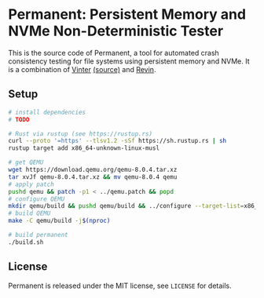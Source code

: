 # Permanent: Persistent Memory and NVMe Non-Deterministic Tester

This is the source code of Permanent, a tool for automated crash consistency testing for file systems using persistent memory and NVMe.
It is a combination of [Vinter](https://os.itec.kit.edu/65_3814.php) [(source)](https://github.com/KIT-OSGroup/vinter) and [Revin](https://os.itec.kit.edu/97_3853.php).

## Setup

```sh
# install dependencies
# TODO

# Rust via rustup (see https://rustup.rs)
curl --proto '=https' --tlsv1.2 -sSf https://sh.rustup.rs | sh
rustup target add x86_64-unknown-linux-musl

# get QEMU
wget https://download.qemu.org/qemu-8.0.4.tar.xz
tar xvJf qemu-8.0.4.tar.xz && mv qemu-8.0.4 qemu
# apply patch
pushd qemu && patch -p1 < ../qemu.patch && popd
# configure QEMU
mkdir qemu/build && pushd qemu/build && ../configure --target-list=x86_64-softmmu --enable-debug --enable-plugins && popd
# build QEMU
make -C qemu/build -j$(nproc)

# build permanent
./build.sh

```

## License

Permanent is released under the MIT license, see `LICENSE` for details.

